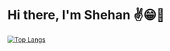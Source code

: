 # Hi there, I'm Shehan ✌️😁🚀


[![Top Langs](https://github-readme-stats.vercel.app/api/top-langs/locate-cn/?username=shehandilusanka97&layout=donut-vertical)](https://github.com/anuraghazra/github-readme-stats)

